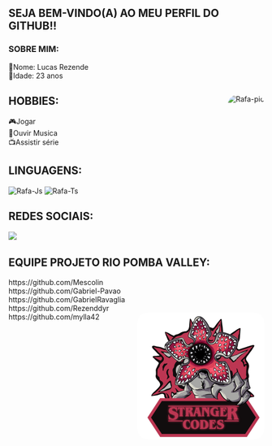 ## SEJA BEM-VINDO(A) AO MEU PERFIL DO GITHUB!!

### SOBRE MIM:
📌Nome: Lucas Rezende<br/>
📌Idade: 23 anos
<div style="display: inline_block">
<img align="right" alt="Rafa-pic" height="250" style="border-radius:20px;" src="https://i.pinimg.com/564x/2c/80/b6/2c80b65248c6e6e1552f694fd1631adb.jpg">
  <div> 
    
## HOBBIES:
🎮Jogar<br/>
🎵Ouvir Musica<br/>
📺Assistir série
  <div> 
    
## LINGUAGENS:
  <div> 
  <img align="center" alt="Rafa-Js" height="30" width="40" src="https://img.shields.io/badge/Java-ED8B00?style=for-the-badge&logo=java&logoColor=white">
  <img align="center" alt="Rafa-Ts" height="30" width="40" src="https://img.shields.io/badge/C-00599C?style=for-the-badge&logo=c&logoColor=white">
  <div> 
    
## REDES SOCIAIS:
  </div> 
  
  <a href="https://www.instagram.com/lucas_rezendd/" target="_blank"><img src="https://img.shields.io/badge/-Instagram-%23E4405F?style=for-the-badge&logo=instagram&logoColor=white" target="_blank"></a>
  <div> 
    
## EQUIPE PROJETO RIO POMBA VALLEY:
  <div>
  https://github.com/Mescolin <div>
  https://github.com/Gabriel-Pavao <div>
  https://github.com/GabrielRavaglia <div>
  https://github.com/Rezenddyr <div>
  https://github.com/mylla42
  <img align="right" alt="Rafa-pic" height="250" style="border-radius:20px;" src="https://github.com/Rezenddyr/logo-equipe/blob/main/Logo%20Grupo.png?raw=true">
